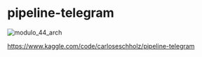 # **pipeline-telegram**
![modulo_44_arch](https://user-images.githubusercontent.com/97856880/163589020-870b6832-fee5-471d-8e68-cccf9e95156f.png)


https://www.kaggle.com/code/carloseschholz/pipeline-telegram
